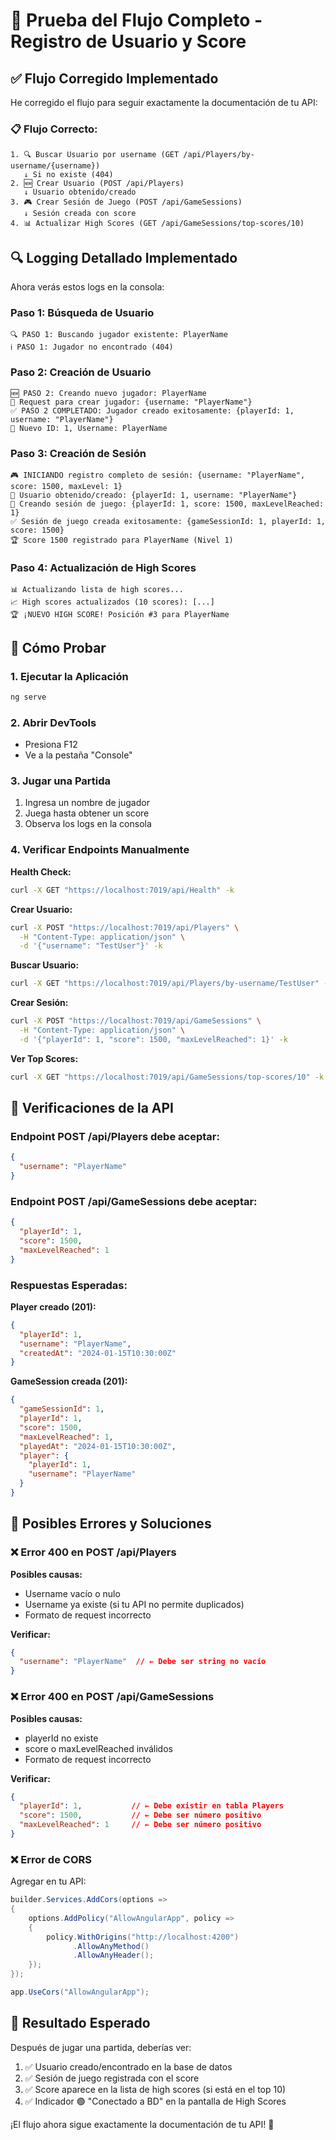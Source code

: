 # 🧪 Prueba del Flujo Completo - Registro de Usuario y Score

## ✅ Flujo Corregido Implementado

He corregido el flujo para seguir exactamente la documentación de tu API:

### 📋 **Flujo Correcto:**
```
1. 🔍 Buscar Usuario por username (GET /api/Players/by-username/{username})
   ↓ Si no existe (404)
2. 🆕 Crear Usuario (POST /api/Players)
   ↓ Usuario obtenido/creado
3. 🎮 Crear Sesión de Juego (POST /api/GameSessions)
   ↓ Sesión creada con score
4. 📊 Actualizar High Scores (GET /api/GameSessions/top-scores/10)
```

## 🔍 **Logging Detallado Implementado**

Ahora verás estos logs en la consola:

### **Paso 1: Búsqueda de Usuario**
```
🔍 PASO 1: Buscando jugador existente: PlayerName
ℹ️ PASO 1: Jugador no encontrado (404)
```

### **Paso 2: Creación de Usuario**
```
🆕 PASO 2: Creando nuevo jugador: PlayerName
📝 Request para crear jugador: {username: "PlayerName"}
✅ PASO 2 COMPLETADO: Jugador creado exitosamente: {playerId: 1, username: "PlayerName"}
👤 Nuevo ID: 1, Username: PlayerName
```

### **Paso 3: Creación de Sesión**
```
🎮 INICIANDO registro completo de sesión: {username: "PlayerName", score: 1500, maxLevel: 1}
👤 Usuario obtenido/creado: {playerId: 1, username: "PlayerName"}
📝 Creando sesión de juego: {playerId: 1, score: 1500, maxLevelReached: 1}
✅ Sesión de juego creada exitosamente: {gameSessionId: 1, playerId: 1, score: 1500}
🏆 Score 1500 registrado para PlayerName (Nivel 1)
```

### **Paso 4: Actualización de High Scores**
```
📊 Actualizando lista de high scores...
📈 High scores actualizados (10 scores): [...]
🏆 ¡NUEVO HIGH SCORE! Posición #3 para PlayerName
```

## 🧪 **Cómo Probar**

### **1. Ejecutar la Aplicación**
```bash
ng serve
```

### **2. Abrir DevTools**
- Presiona F12
- Ve a la pestaña "Console"

### **3. Jugar una Partida**
1. Ingresa un nombre de jugador
2. Juega hasta obtener un score
3. Observa los logs en la consola

### **4. Verificar Endpoints Manualmente**

**Health Check:**
```bash
curl -X GET "https://localhost:7019/api/Health" -k
```

**Crear Usuario:**
```bash
curl -X POST "https://localhost:7019/api/Players" \
  -H "Content-Type: application/json" \
  -d '{"username": "TestUser"}' -k
```

**Buscar Usuario:**
```bash
curl -X GET "https://localhost:7019/api/Players/by-username/TestUser" -k
```

**Crear Sesión:**
```bash
curl -X POST "https://localhost:7019/api/GameSessions" \
  -H "Content-Type: application/json" \
  -d '{"playerId": 1, "score": 1500, "maxLevelReached": 1}' -k
```

**Ver Top Scores:**
```bash
curl -X GET "https://localhost:7019/api/GameSessions/top-scores/10" -k
```

## 🔧 **Verificaciones de la API**

### **Endpoint POST /api/Players debe aceptar:**
```json
{
  "username": "PlayerName"
}
```

### **Endpoint POST /api/GameSessions debe aceptar:**
```json
{
  "playerId": 1,
  "score": 1500,
  "maxLevelReached": 1
}
```

### **Respuestas Esperadas:**

**Player creado (201):**
```json
{
  "playerId": 1,
  "username": "PlayerName",
  "createdAt": "2024-01-15T10:30:00Z"
}
```

**GameSession creada (201):**
```json
{
  "gameSessionId": 1,
  "playerId": 1,
  "score": 1500,
  "maxLevelReached": 1,
  "playedAt": "2024-01-15T10:30:00Z",
  "player": {
    "playerId": 1,
    "username": "PlayerName"
  }
}
```

## 🚨 **Posibles Errores y Soluciones**

### **❌ Error 400 en POST /api/Players**
**Posibles causas:**
- Username vacío o nulo
- Username ya existe (si tu API no permite duplicados)
- Formato de request incorrecto

**Verificar:**
```json
{
  "username": "PlayerName"  // ← Debe ser string no vacío
}
```

### **❌ Error 400 en POST /api/GameSessions**
**Posibles causas:**
- playerId no existe
- score o maxLevelReached inválidos
- Formato de request incorrecto

**Verificar:**
```json
{
  "playerId": 1,           // ← Debe existir en tabla Players
  "score": 1500,           // ← Debe ser número positivo
  "maxLevelReached": 1     // ← Debe ser número positivo
}
```

### **❌ Error de CORS**
Agregar en tu API:
```csharp
builder.Services.AddCors(options =>
{
    options.AddPolicy("AllowAngularApp", policy =>
    {
        policy.WithOrigins("http://localhost:4200")
              .AllowAnyMethod()
              .AllowAnyHeader();
    });
});

app.UseCors("AllowAngularApp");
```

## 🎯 **Resultado Esperado**

Después de jugar una partida, deberías ver:

1. ✅ Usuario creado/encontrado en la base de datos
2. ✅ Sesión de juego registrada con el score
3. ✅ Score aparece en la lista de high scores (si está en el top 10)
4. ✅ Indicador 🟢 "Conectado a BD" en la pantalla de High Scores

¡El flujo ahora sigue exactamente la documentación de tu API! 🚀

